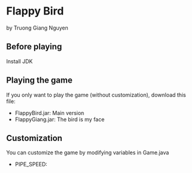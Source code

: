 # Flappy Bird
by Truong Giang Nguyen

## Before playing
Install JDK

## Playing the game
If you only want to play the game (without customization), download this file:
- FlappyBird.jar: Main version
- FlappyGiang.jar: The bird is my face

## Customization
You can customize the game by modifying variables in Game.java
- PIPE_SPEED: 